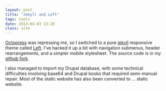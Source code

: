 ```yaml
---
layout: post
title: "Jekyll and Left"
tags: tools
date: 2013-04-03 13:28
class: site
---
```

[Octopress](http://octopress.org/) was repressing me, so I switched to a pure [jekyll](https://github.com/mojombo/jekyll) responsive theme called [Left](http://zachholman.com/posts/left/).  I've hacked it up a bit with navigation submenus, header rearrangements, and a simpler mobile stylesheet.  The source code is in my [github fork](https://github.com/mcdemarco/left).

I also managed to import my Drupal database, with some technical difficulties involving base64 and Drupal books that required semi-manual repair.  Most of the static website has also been converted to ... static website.

